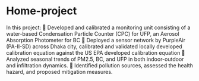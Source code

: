 # Home-project
In this project:
	Developed and calibrated a monitoring unit consisting of a water-based Condensation Particle Counter (CPC) for UFP, an Aerosol Absorption Photometer for BC
	Deployed a sensor network by PurpleAir (PA-II-SD) across Dhaka city, calibrated and validated locally developed calibration equation against the US EPA developed calibration equation
	Analyzed seasonal trends of PM2.5, BC, and UFP in both indoor-outdoor and infiltration dynamics.
	Identified pollution sources, assessed the health hazard, and proposed mitigation measures.
